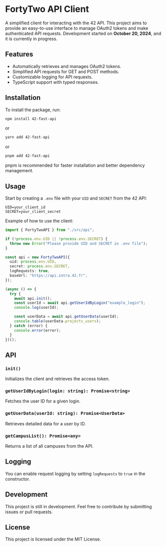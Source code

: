 # FortyTwo API Client

A simplified client for interacting with the 42 API. This project aims to provide an easy-to-use interface to manage OAuth2 tokens and make authenticated API requests. Development started on **October 20, 2024**, and it is currently in progress.

## Features

- Automatically retrieves and manages OAuth2 tokens.
- Simplified API requests for GET and POST methods.
- Customizable logging for API requests.
- TypeScript support with typed responses.

## Installation

To install the package, run:

```bash
npm install 42-fast-api
```

or

```bash
yarn add 42-fast-api
```

or

```bash
pnpm add 42-fast-api
```

pnpm is recommended for faster installation and better dependency management.

## Usage

Start by creating a `.env` file with your `UID` and `SECRET` from the 42 API:

```
UID=your_client_id
SECRET=your_client_secret
```

Example of how to use the client:

```typescript
import { FortyTwoAPI } from "./src/api";

if (!process.env.UID || !process.env.SECRET) {
  throw new Error("Please provide UID and SECRET in .env file");
}

const api = new FortyTwoAPI({
  uid: process.env.UID,
  secret: process.env.SECRET,
  logRequests: true,
  baseUrl: "https://api.intra.42.fr",
});

(async () => {
  try {
    await api.init();
    const userId = await api.getUserIdByLogin("example_login");
    console.log(userId);

    const userData = await api.getUserData(userId);
    console.table(userData.projects_users);
  } catch (error) {
    console.error(error);
  }
})();
```

## API

### `init()`

Initializes the client and retrieves the access token.

### `getUserIdByLogin(login: string): Promise<string>`

Fetches the user ID for a given login.

### `getUserData(userId: string): Promise<UserData>`

Retrieves detailed data for a user by ID.

### `getCampusList(): Promise<any>`

Returns a list of all campuses from the API.

## Logging

You can enable request logging by setting `logRequests` to `true` in the constructor.

## Development

This project is still in development. Feel free to contribute by submitting issues or pull requests.

## License

This project is licensed under the MIT License.
